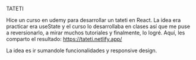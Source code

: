 TATETI

Hice un curso en udemy para desarrollar un tateti en React. La idea era practicar era useState y el curso lo desarrollaba en clases así que me puse a reversionarlo, a mirar muchos tutoriales y finalmente, lo logré. Aquí, les comparto el resultado:  https://tateti.netlify.app/

La idea es ir sumandole funcionalidades y responsive design.